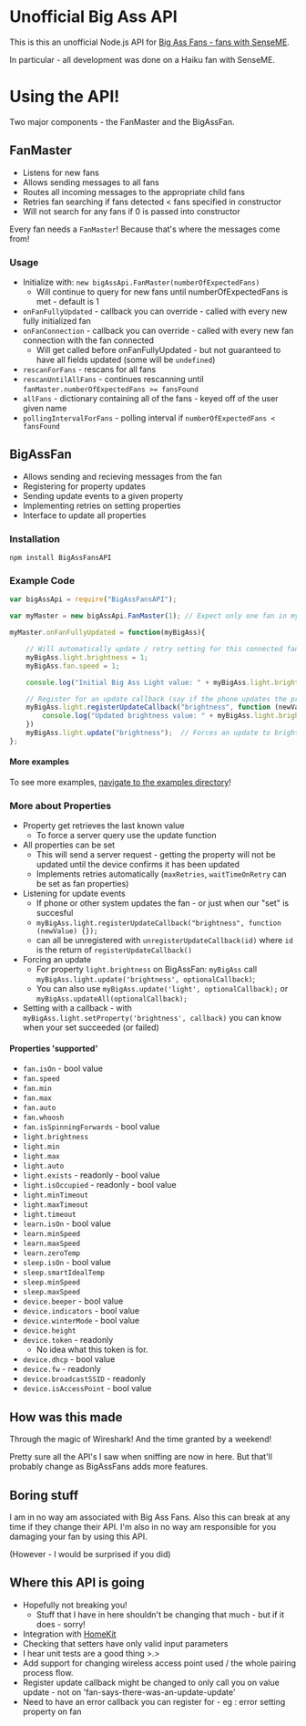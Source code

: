 Unofficial Big Ass API
======================
This is this an unofficial Node.js API for [Big Ass Fans - fans with SenseME](www.bigassfans.com).

In particular - all development was done on a Haiku fan with SenseME.

Using the API!
==============
Two major components - the FanMaster and the BigAssFan.

FanMaster
---------
 - Listens for new fans
 - Allows sending messages to all fans
 - Routes all incoming messages to the appropriate child fans
 - Retries fan searching if fans detected < fans specified in constructor
 - Will not search for any fans if 0 is passed into constructor

Every fan needs a `FanMaster`! Because that's where the messages come from!

### Usage
 - Initialize with: `new bigAssApi.FanMaster(numberOfExpectedFans)`
 	- Will continue to query for new fans until numberOfExpectedFans is met - default is 1
 - `onFanFullyUpdated` - callback you can override - called with every new fully initialized fan
 - `onFanConnection` - callback you can override - called with every new fan connection with the fan connected
 	- Will get called before onFanFullyUpdated - but not guaranteed to have all fields updated (some will be `undefined`)
 - `rescanForFans` - rescans for all fans
 - `rescanUntilAllFans` - continues rescanning until `fanMaster.numberOfExpectedFans >= fansFound`
 - `allFans` - dictionary containing all of the fans - keyed off of the user given name
 - `pollingIntervalForFans` - polling interval if `numberOfExpectedFans < fansFound`

BigAssFan
---------
 - Allows sending and recieving messages from the fan
 - Registering for property updates
 - Sending update events to a given property
 - Implementing retries on setting properties
 - Interface to update all properties

### Installation

```
npm install BigAssFansAPI
```

### Example Code

```javascript
var bigAssApi = require("BigAssFansAPI");

var myMaster = new bigAssApi.FanMaster(1); // Expect only one fan in my setup

myMaster.onFanFullyUpdated = function(myBigAss){

    // Will automatically update / retry setting for this connected fan
    myBigAss.light.brightness = 1;
    myBigAss.fan.speed = 1;

    console.log("Initial Big Ass Light value: " + myBigAss.light.brightness);

    // Register for an update callback (say if the phone updates the property)
    myBigAss.light.registerUpdateCallback("brightness", function (newValue) {
        console.log("Updated brightness value: " + myBigAss.light.brightness); // or newValue
    })
    myBigAss.light.update("brightness");  // Forces an update to brightness
};

```

#### More examples
To see more examples, [navigate to the examples directory](./Examples)!

### More about Properties
 - Property get retrieves the last known value
 	- To force a server query use the update function
 - All properties can be set
 	- This will send a server request - getting the property will not be updated until the device confirms it has been updated
 	- Implements retries automatically (`maxRetries`, `waitTimeOnRetry` can be set as fan properties)
 - Listening for update events
 	- If phone or other system updates the fan - or just when our "set" is succesful
 	- `myBigAss.light.registerUpdateCallback("brightness", function (newValue) {});`
 	- can all be unregistered with `unregisterUpdateCallback(id)` where `id` is the return of `registerUpdateCallback()`
 - Forcing an update
 	- For property `light.brightness` on BigAssFan: `myBigAss` call `myBigAss.light.update('brightness', optionalCallback)`;
 	- You can also use `myBigAss.update('light', optionalCallback);` or `myBigAss.updateAll(optionalCallback);`
 - Setting with a callback - with `myBigAss.light.setProperty('brightness', callback)` you can know when your set succeeded (or failed)

#### Properties 'supported'
 - `fan.isOn` - bool value
 - `fan.speed`
 - `fan.min`
 - `fan.max`
 - `fan.auto`
 - `fan.whoosh`
 - `fan.isSpinningForwards` - bool value
 - `light.brightness`
 - `light.min`
 - `light.max`
 - `light.auto`
 - `light.exists` - readonly - bool value
 - `light.isOccupied` - readonly - bool value
 - `light.minTimeout`
 - `light.maxTimeout`
 - `light.timeout`
 - `learn.isOn` - bool value
 - `learn.minSpeed`
 - `learn.maxSpeed`
 - `learn.zeroTemp`
 - `sleep.isOn` - bool value
 - `sleep.smartIdealTemp`
 - `sleep.minSpeed`
 - `sleep.maxSpeed`
 - `device.beeper` - bool value
 - `device.indicators` - bool value
 - `device.winterMode` - bool value
 - `device.height`
 - `device.token` - readonly
	- No idea what this token is for.
 - `device.dhcp` - bool value
 - `device.fw` - readonly
 - `device.broadcastSSID` - readonly
 - `device.isAccessPoint` - bool value

How was this made
-----------------
Through the magic of Wireshark! And the time granted by a weekend!

Pretty sure all the API's I saw when sniffing are now in here. But that'll probably change as BigAssFans adds more features.

Boring stuff 
------------
I am in no way am associated with Big Ass Fans. Also this can break at any time if they change their API. I'm also in no way am responsible for you damaging your fan by using this API.

(However - I would be surprised if you did)

Where this API is going
-----------------------
 - Hopefully not breaking you!
 	- Stuff that I have in here shouldn't be changing that much - but if it does - sorry!
 - Integration with [HomeKit](https://github.com/nfarina/homebridge)
 - Checking that setters have only valid input parameters
 - I hear unit tests are a good thing >.>
 - Add support for changing wireless access point used / the whole pairing process flow.
 - Register update callback might be changed to only call you on value update - not on 'fan-says-there-was-an-update-update'
 - Need to have an error callback you can register for - eg : error setting property on fan
